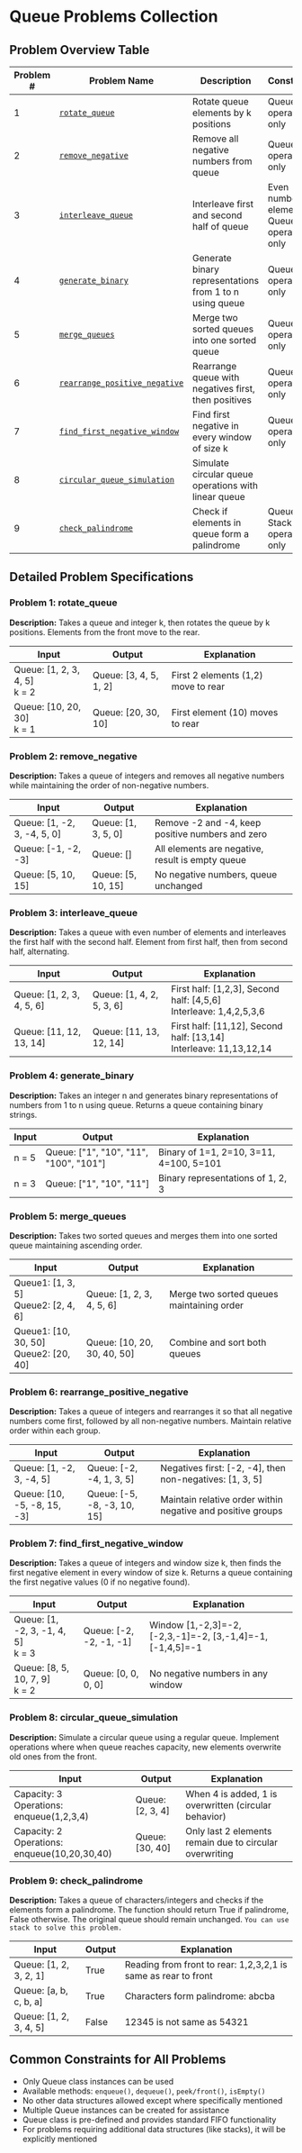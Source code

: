  # Queue Problems Collection

 ## Problem Overview Table

 | Problem # | Problem Name | Description | Constraints |
 |-----------|---------------|-------------|-------------|
 | 1 | [`rotate_queue`](#problem-1-rotate_queue) | Rotate queue elements by k positions | Queue operations only |
 | 2 | [`remove_negative`](#problem-2-remove_negative) | Remove all negative numbers from queue | Queue operations only |
 | 3 | [`interleave_queue`](#problem-3-interleave_queue) | Interleave first and second half of queue | Even number of elements, Queue operations only |
 | 4 | [`generate_binary`](#problem-4-generate_binary) | Generate binary representations from 1 to n using queue | Queue operations only |
 | 5 | [`merge_queues`](#problem-5-merge_queues) | Merge two sorted queues into one sorted queue | Queue operations only |
 | 6 | [`rearrange_positive_negative`](#problem-6-rearrange_positive_negative) | Rearrange queue with negatives first, then positives | Queue operations only |
 | 7 | [`find_first_negative_window`](#problem-7-find_first_negative_window) | Find first negative in every window of size k | Queue operations only |
 | 8 | [`circular_queue_simulation`](#problem-8-circular_queue_simulation) | Simulate circular queue operations with linear queue |
 | 9 | [`check_palindrome`](#problem-9-check_palindrome) | Check if elements in queue form a palindrome | Queue & Stack operations only |

 ## Detailed Problem Specifications

 ### Problem 1: rotate_queue
 **Description:** Takes a queue and integer k, then rotates the queue by k positions. Elements from the front move to the rear.

 | Input | Output | Explanation |
 |-------|--------|-------------|
 | Queue: [1, 2, 3, 4, 5]<br>k = 2 | Queue: [3, 4, 5, 1, 2] | First 2 elements (1,2) move to rear |
 | Queue: [10, 20, 30]<br>k = 1 | Queue: [20, 30, 10] | First element (10) moves to rear |

 ### Problem 2: remove_negative
 **Description:** Takes a queue of integers and removes all negative numbers while maintaining the order of non-negative numbers.

 | Input | Output | Explanation |
 |-------|--------|-------------|
 | Queue: [1, -2, 3, -4, 5, 0] | Queue: [1, 3, 5, 0] | Remove -2 and -4, keep positive numbers and zero |
 | Queue: [-1, -2, -3] | Queue: [] | All elements are negative, result is empty queue |
 | Queue: [5, 10, 15] | Queue: [5, 10, 15] | No negative numbers, queue unchanged |

 ### Problem 3: interleave_queue
 **Description:** Takes a queue with even number of elements and interleaves the first half with the second half. Element from first half, then from second half, alternating.

 | Input | Output | Explanation |
 |-------|--------|-------------|
 | Queue: [1, 2, 3, 4, 5, 6] | Queue: [1, 4, 2, 5, 3, 6] | First half: [1,2,3], Second half: [4,5,6]<br>Interleave: 1,4,2,5,3,6 |
 | Queue: [11, 12, 13, 14] | Queue: [11, 13, 12, 14] | First half: [11,12], Second half: [13,14]<br>Interleave: 11,13,12,14 |

 ### Problem 4: generate_binary
 **Description:** Takes an integer n and generates binary representations of numbers from 1 to n using queue. Returns a queue containing binary strings.

 | Input | Output | Explanation |
 |-------|--------|-------------|
 | n = 5 | Queue: ["1", "10", "11", "100", "101"] | Binary of 1=1, 2=10, 3=11, 4=100, 5=101 |
 | n = 3 | Queue: ["1", "10", "11"] | Binary representations of 1, 2, 3 |

 ### Problem 5: merge_queues
 **Description:** Takes two sorted queues and merges them into one sorted queue maintaining ascending order.

 | Input | Output | Explanation |
 |-------|--------|-------------|
 | Queue1: [1, 3, 5]<br>Queue2: [2, 4, 6] | Queue: [1, 2, 3, 4, 5, 6] | Merge two sorted queues maintaining order |
 | Queue1: [10, 30, 50]<br>Queue2: [20, 40] | Queue: [10, 20, 30, 40, 50] | Combine and sort both queues |

 ### Problem 6: rearrange_positive_negative
 **Description:** Takes a queue of integers and rearranges it so that all negative numbers come first, followed by all non-negative numbers. Maintain relative order within each group.

 | Input | Output | Explanation |
 |-------|--------|-------------|
 | Queue: [1, -2, 3, -4, 5] | Queue: [-2, -4, 1, 3, 5] | Negatives first: [-2, -4], then non-negatives: [1, 3, 5] |
 | Queue: [10, -5, -8, 15, -3] | Queue: [-5, -8, -3, 10, 15] | Maintain relative order within negative and positive groups |

 ### Problem 7: find_first_negative_window
 **Description:** Takes a queue of integers and window size k, then finds the first negative element in every window of size k. Returns a queue containing the first negative values (0 if no negative found).

 | Input | Output | Explanation |
 |-------|--------|-------------|
 | Queue: [1, -2, 3, -1, 4, 5]<br>k = 3 | Queue: [-2, -2, -1, -1] | Window [1,-2,3]=-2, [-2,3,-1]=-2, [3,-1,4]=-1, [-1,4,5]=-1 |
 | Queue: [8, 5, 10, 7, 9]<br>k = 2 | Queue: [0, 0, 0, 0] | No negative numbers in any window |

 ### Problem 8: circular_queue_simulation
 **Description:** Simulate a circular queue using a regular queue. Implement operations where when queue reaches capacity, new elements overwrite old ones from the front.

 | Input | Output | Explanation |
 |-------|--------|-------------|
 | Capacity: 3<br>Operations: enqueue(1,2,3,4) | Queue: [2, 3, 4] | When 4 is added, 1 is overwritten (circular behavior) |
 | Capacity: 2<br>Operations: enqueue(10,20,30,40) | Queue: [30, 40] | Only last 2 elements remain due to circular overwriting |

  ### Problem 9: check_palindrome
 **Description:** Takes a queue of characters/integers and checks if the elements form a palindrome. The function should return True if palindrome, False otherwise. The original queue should remain unchanged. `You can use stack to solve this problem.`

 | Input | Output | Explanation |
 |-------|--------|-------------|
 | Queue: [1, 2, 3, 2, 1] | True | Reading from front to rear: 1,2,3,2,1 is same as rear to front |
 | Queue: [a, b, c, b, a] | True | Characters form palindrome: abcba |
 | Queue: [1, 2, 3, 4, 5] | False | 12345 is not same as 54321 |


 ## Common Constraints for All Problems
 - Only Queue class instances can be used
 - Available methods: `enqueue()`, `dequeue()`, `peek/front()`, `isEmpty()`
 - No other data structures allowed except where specifically mentioned
 - Multiple Queue instances can be created for assistance
 - Queue class is pre-defined and provides standard FIFO functionality
 - For problems requiring additional data structures (like stacks), it will be explicitly mentioned

